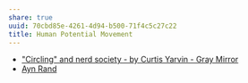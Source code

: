 ```yaml
---
share: true
uuid: 70cbd85e-4261-4d94-b500-71f4c5c27c22
title: Human Potential Movement
---
```

* ["Circling" and nerd society - by Curtis Yarvin - Gray Mirror](https://graymirror.substack.com/p/circling-and-nerd-society)
* [Ayn Rand](/undefined)